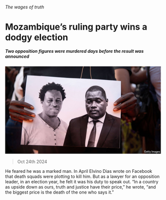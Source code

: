 ###### The wages of truth

# Mozambique’s ruling party wins a dodgy election 

##### Two opposition figures were murdered days before the result was announced 

![image](images/20241026_MAP503.jpg) 

> Oct 24th 2024 

He feared he was a marked man. In April Elvino Dias wrote on Facebook that death squads were plotting to kill him. But as a lawyer for an opposition leader, in an election year, he felt it was his duty to speak out. “In a country as upside down as ours, truth and justice have their price,” he wrote, “and the biggest price is the death of the one who says it.”

